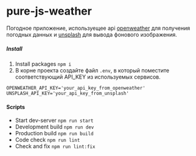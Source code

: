 # pure-js-weather

Погодное приложение, используещее api [openweather](https://openweathermap.org/api) для получения погодных данных и [unsplash](https://unsplash.com/developers) для вывода фонового изображения.

##### Install

1. Install packages  ```npm i```
2. В корне проекта создайте файл ```.env```, в который поместите соответствующий API_KEY из используемых сервисов.

```
OPENWEATHER_API_KEY='your_api_key_from_openweather'
UNSPLASH_API_KEY='your_api_key_from_unsplash'
```

#### Scripts
- Start dev-server    ```npm run start```
- Development build   ```npm run dev```
- Production build    ```npm run build```
- Сode check          ```npm run lint```
- Check and fix       ```npm run lint:fix```
